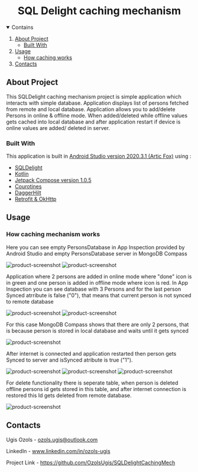 <h1 align="center">SQL Delight caching mechanism </h1>

<details open ="open">
  <summary>Contains</summary>
  <ol>
    <li>
      <a href='#about-the-project'>About Project</a>
        <ul>
          <li><a href="#built-with">Built With</a></li>
        </ul>
    </li>
 <li>
      <a href='#usage'>Usage</a>
        <ul>
          <li><a href="#how-caching-works">How caching works</a></li>
        </ul>
    </li> 
    <li>
      <a href='#contacts'>Contacts</a> 
    </li>
  </ol>
</details>



## About Project
This SQLDelight caching mechanism project is simple application which interacts with simple database.
Application displays list of persons fetched from remote and local database. Application allows you to 
add/delete Persons in online & offline mode. When added/deleted while offline values gets cached into local
database and after application restart if device is online values are added/ deleted in server. 

### Built With 

This application is built in  [Android Studio version 2020.3.1 (Artic Fox)](https://developer.android.com/studio?gclid=CjwKCAjwgb6IBhAREiwAgMYKRlU8WsxaTu6kg3JANeH6rEr8MrWyit5JaDfcTy0v1tTP0-DOmL1QnRoCxrcQAvD_BwE&gclsrc=aw.ds) 
using :

* [SQLDelight](https://cashapp.github.io/sqldelight/)
* [Kotlin](https://developer.android.com/kotlin)
* [Jetpack Compose version 1.0.5](https://developer.android.com/jetpack/compose?gclid=EAIaIQobChMImIyxhI-i8gIVlgCiAx3kZgYlEAAYASAAEgL1J_D_BwE&gclsrc=aw.ds)
* [Courotines](https://developer.android.com/kotlin/coroutines?gclid=EAIaIQobChMIqZC4jo-i8gIVsAZ7Ch1rOASzEAAYASAAEgKAwvD_BwE&gclsrc=aw.ds)
* [DaggerHilt](https://developer.android.com/training/dependency-injection/hilt-android)
* [Retrofit & OkHttp](https://square.github.io/retrofit/)


## Usage

### How caching mechanism works

Here you can see empty PersonsDatabase in App Inspection provided by Android Studio and empty PersonsDatabase server in MongoDB Compass

![product-screenshot](https://live.staticflickr.com/65535/51756665397_c28d61b30d.jpg)
![product-screenshot](https://live.staticflickr.com/65535/51756665362_8640b9eb41.jpg)

Application where 2 persons are added in online mode where "done" icon is in green and one person is added in offline mode where icon is red.
In App Inspection you can see database with 3 Persons and for the last person Synced atrribute is false ("0"), that means that current person is not synced to remote database

![product-screenshot](https://live.staticflickr.com/65535/51758367405_0cfd4c480e.jpg)
![product-screenshot](https://live.staticflickr.com/65535/51758367325_7b7e1c4362.jpg)

For this case MongoDB Compass shows that there are only 2 persons, that is because person is stored in local database and waits until it gets synced

![product-screenshot](https://live.staticflickr.com/65535/51758149189_c3399be35d.jpg)

After internet is connected and application restarted then person gets Synced to server and isSynced atribute is true ("1").

![product-screenshot](https://live.staticflickr.com/65535/51758149214_d97b47273d.jpg)
![product-screenshot](https://live.staticflickr.com/65535/51758367375_13c034de95.jpg)
![product-screenshot](https://live.staticflickr.com/65535/51756665332_691e8fb620.jpg)

For delete functionality there is seperate table, when person is deleted offline persons id gets stored in this table, and after internet connection is restored 
this Id gets deleted from remote database. 

![product-screenshot](https://live.staticflickr.com/65535/51758149324_dc1e9d833f.jpg)



   ## Contacts

   Ugis Ozols - ozols.ugis@outlook.com
   
   LinkedIn - www.linkedin.com/in/ozols-ugis

   Project Link - https://github.com/OzolsUgis/SQLDelightCachingMech

      
















